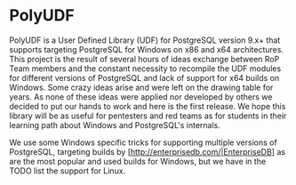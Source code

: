 # PolyUDF
PolyUDF is a User Defined Library (UDF) for PostgreSQL version 9.x+ that supports targeting PostgreSQL for Windows on x86 and x64 architectures.
This project is the result of several hours of ideas exchange between RoP Team members and the constant necessity to recompile the UDF modules for different versions of PostgreSQL and lack of support for x64 builds on Windows.
Some crazy ideas arise and were left on the drawing table for years. As none of these ideas were applied nor developed by others we decided to put our hands to work and here is the first release. We hope this library will be as useful for pentesters and red teams as for students in their learning path about Windows and PostgreSQL's internals.

We use some Windows specific tricks for supporting multiple versions of PostgreSQL, targeting builds by [http://enterprisedb.com/|EnterpriseDB] as are the most popular and used builds for Windows, but we have in the TODO list the support for Linux.